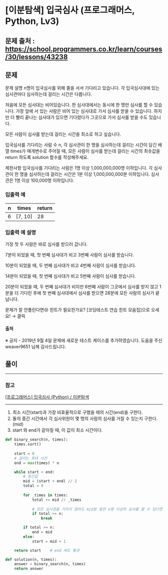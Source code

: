 # [이분탐색] 입국심사 (프로그래머스, Python, Lv3)

## 문제 출처 : https://school.programmers.co.kr/learn/courses/30/lessons/43238

## 문제

문제 설명
n명이 입국심사를 위해 줄을 서서 기다리고 있습니다. 각 입국심사대에 있는 심사관마다 심사하는데 걸리는 시간은 다릅니다.

처음에 모든 심사대는 비어있습니다. 한 심사대에서는 동시에 한 명만 심사를 할 수 있습니다. 가장 앞에 서 있는 사람은 비어 있는 심사대로 가서 심사를 받을 수 있습니다. 하지만 더 빨리 끝나는 심사대가 있으면 기다렸다가 그곳으로 가서 심사를 받을 수도 있습니다.

모든 사람이 심사를 받는데 걸리는 시간을 최소로 하고 싶습니다.

입국심사를 기다리는 사람 수 n, 각 심사관이 한 명을 심사하는데 걸리는 시간이 담긴 배열 times가 매개변수로 주어질 때, 모든 사람이 심사를 받는데 걸리는 시간의 최솟값을 return 하도록 solution 함수를 작성해주세요.

제한사항
입국심사를 기다리는 사람은 1명 이상 1,000,000,000명 이하입니다.
각 심사관이 한 명을 심사하는데 걸리는 시간은 1분 이상 1,000,000,000분 이하입니다.
심사관은 1명 이상 100,000명 이하입니다.

### 입출력 예

<table class="table">
        <thead><tr>
<th>n</th>
<th>times</th>
<th>return</th>
</tr>
</thead>
        <tbody><tr>
<td>6</td>
<td>[7, 10]</td>
<td>28</td>
</tr>
</tbody>
      </table>

### 입출력 예 설명
가장 첫 두 사람은 바로 심사를 받으러 갑니다.

7분이 되었을 때, 첫 번째 심사대가 비고 3번째 사람이 심사를 받습니다.

10분이 되었을 때, 두 번째 심사대가 비고 4번째 사람이 심사를 받습니다.

14분이 되었을 때, 첫 번째 심사대가 비고 5번째 사람이 심사를 받습니다.

20분이 되었을 때, 두 번째 심사대가 비지만 6번째 사람이 그곳에서 심사를 받지 않고 1분을 더 기다린 후에 첫 번째 심사대에서 심사를 받으면 28분에 모든 사람의 심사가 끝납니다.

문제가 잘 안풀린다면😢
힌트가 필요한가요? [코딩테스트 연습 힌트 모음집]으로 오세요! → 클릭

#### 출처

※ 공지 - 2019년 9월 4일 문제에 새로운 테스트 케이스를 추가하였습니다. 도움을 주신 weaver9651 님께 감사드립니다.

## 풀이

---
### 참고

[[프로그래머스] 입국심사 (Python) / 이분탐색](https://sohee-dev.tistory.com/123)

---

1. 최소 시간(start)과 가장 비효율적으로 구했을 때의 시간(end)을 구한다.
2. 둘의 중간 시간에서 각 심사위원이 몇 명의 사람의 심사를 거칠 수 있는지 구한다. (mid)
3. start 와 end가 같아질 때, 이 값이 최소 시간이다. 

```python
def binary_search(n, times):
    times.sort()
    
    start = 0
    # 걸리는 최대 시간
    end = max(times) * n

    while start < end:
        # 중간값
        mid = (start + end) // 2
        total = 0
        
        for _times in times:
            total += mid // _times
            
            # 모든 심사관을 거치지 않아도 mid분 동안 n명 이상의 심사를 할 수 있다면 반복문을 나간다. (이 부분처음에 안 넣음. 안 넣어도 통과하긴 함.)
            if total >= n:
                break

        if total >= n:
            end = mid
        else:
            start = mid + 1

    return start    # end 써도 통과

def solution(n, times):
    answer = binary_search(n, times)
    return answer
```